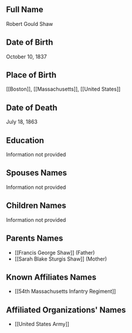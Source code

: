 ## Full Name
Robert Gould Shaw

## Date of Birth
October 10, 1837

## Place of Birth
[[Boston]], [[Massachusetts]], [[United States]]

## Date of Death
July 18, 1863

## Education
Information not provided

## Spouses Names
Information not provided

## Children Names
Information not provided

## Parents Names
- [[Francis George Shaw]] (Father)
- [[Sarah Blake Sturgis Shaw]] (Mother)

## Known Affiliates Names
- [[54th Massachusetts Infantry Regiment]]

## Affiliated Organizations' Names
- [[United States Army]]

